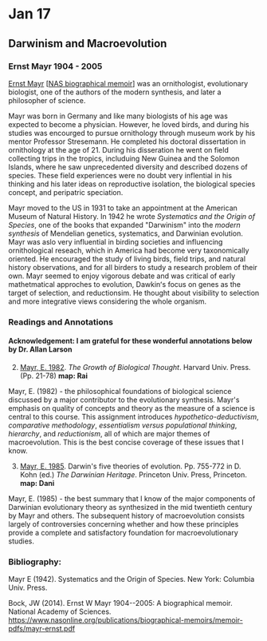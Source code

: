 # Jan 17

## Darwinism and Macroevolution

### Ernst Mayr 1904 - 2005

[Ernst Mayr](https://en.wikipedia.org/wiki/Ernst_Mayr) \[[NAS biographical memoir](https://www.nasonline.org/publications/biographical-memoirs/memoir-pdfs/mayr-ernst.pdf)\] was an ornithologist, evolutionary biologist, one of the authors of the modern synthesis, and later a philosopher of science. 

Mayr was born in Germany and like many biologists of his age was expected to become a physician. However, he loved birds, and during his studies was encourged to pursue ornithology through museum work by his mentor Professor Stresemann. He completed his doctoral dissertation in ornithology at the age of 21. During his disseration he went on field collecting trips in the tropics, includuing New Guinea and the Solomon Islands, where he saw unprecedented diversity and described dozens of species. These field experiences were no doubt very inflential in his thinking and his later ideas on reproductive isolation, the biological species concept, and peripatric speciation. 

Mayr moved to the US in 1931 to take an appointment at the American Museum of Natural History. In 1942 he wrote _Systematics and the Origin of Species_, one of the books that expanded "Darwinism" into the _modern synthesis_ of Mendelian genetics, systematics, and Darwinian evolution. Mayr was aslo very influential in birding societies and influencing ornithological reseach, which in America had become very taxonomically oriented. He encouraged the study of living birds, field trips, and natural history observations, and for all birders to study a research problem of their own. Mayr seemed to enjoy vigorous debate and was critical of early mathetmatical approches to evolution, Dawkinʻs focus on genes as the target of selection, and reductionsim. He thought about visibility to selection and more integrative views considering the whole organism.   


### Readings and Annotations

#### Acknowledgement: I am grateful for these wonderful annotations below by Dr. Allan Larson

2. [Mayr, E. 1982](https://drive.google.com/drive/u/0/folders/1ocqMPD5gX9xi4VQy_5OtU5wSyg-X8ftM). *The Growth of Biological Thought*. Harvard Univ. Press. (Pp. 21-78)  **map: Rai**

Mayr, E. (1982) - the philosophical foundations of biological science discussed by a major contributor to the evolutionary synthesis. Mayr's emphasis on quality of concepts and theory as the measure of a science is central to this course. This assignment introduces _hypothetico-deductivism_, _comparative methodology_, _essentialism versus populational thinking_, _hierarchy_, and _reductionism_, all of which are major themes of macroevolution. This is the best concise coverage of these issues that I know.


3. [Mayr, E. 1985](https://drive.google.com/drive/u/0/folders/1ocqMPD5gX9xi4VQy_5OtU5wSyg-X8ftM). Darwin's five theories of evolution. Pp. 755-772 in D. Kohn (ed.) *The Darwinian Heritage*. Princeton Univ. Press, Princeton.  **map: Dani**

Mayr, E. (1985) - the best summary that I know of the major components of Darwinian evolutionary theory as synthesized in the mid twentieth century by Mayr and others. The subsequent history of macroevolution consists largely of controversies concerning whether and how these principles provide a complete and satisfactory foundation for macroevolutionary studies.

### Bibliography:

Mayr E (1942). Systematics and the Origin of Species. New York: Columbia Univ. Press.

Bock, JW (2014). Ernst W Mayr 1904--2005: A biographical memoir. National Academy of Sciences. <https://www.nasonline.org/publications/biographical-memoirs/memoir-pdfs/mayr-ernst.pdf>